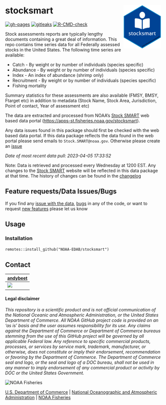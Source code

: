 
<!-- README.md is generated from README.Rmd. Please edit that file -->

# stocksmart <img src="man/figures/logo.png" align="right" width="120" />

<!-- badges: start -->

[![gh-pages](https://github.com/NOAA-EDAB/stocksmart/workflows/gh-pages/badge.svg)]((https://github.com/NOAA-EDAB/stocksmart/actions))
[![gitleaks](https://github.com/NOAA-EDAB/stocksmart/workflows/gitleaks/badge.svg)]((https://github.com/NOAA-EDAB/stocksmart/actions))
[![R-CMD-check](https://github.com/NOAA-EDAB/stocksmart/workflows/R-CMD-check/badge.svg)](https://github.com/NOAA-EDAB/stocksmart/actions)
<!-- badges: end -->

Stock assessments reports are typically lengthy documents containing a
great deal of information. This repo contains time series data for all
Federally assessed stocks in the United States. The following time
series are available:

- Catch - By weight or by number of individuals (species specific)
- Abundance - By weight or by number of individuals (species specific)
- Index - An index of abundance (shrimp only)
- Recruitment - By weight or by number of individuals (species specific)
- Fishing mortality

Summary statistics for these assessments are also available (FMSY, BMSY,
Ftarget etc) in addition to metadata (Stock Name, Stock Area,
Jurisdiction, Point of contact, Year of assessment etc)

The data are extracted and processed from NOAA’s [Stock
SMART](https://apps-st.fisheries.noaa.gov/stocksmart) web based data
portal (<https://apps-st.fisheries.noaa.gov/stocksmart>).

Any data issues found in this package should first be checked with the
web based data portal. If this data package reflects the data found in
the web portal please send emails to `Stock.SMART@noaa.gov`. Otherwise
please create an
[issue](https://github.com/NOAA-EDAB/stocksmart/issues/new/choose)

*Date of most recent data pull: 2023-04-05 17:33:52*

Note: Data is retrieved and processed every Wednesday at 1200 EST. Any
changes to the [Stock
SMART](https://apps-st.fisheries.noaa.gov/stocksmart) website will be
reflected in this data package at that time. The history of changes can
be found in the
[changelog](https://noaa-edab.github.io/stocksmart/news/index.html)

## Feature requests/Data Issues/Bugs

If you find any [issue with the
data](https://github.com/NOAA-EDAB/stocksmart/issues/new/choose),
[bugs](https://github.com/NOAA-EDAB/stocksmart/issues/new/choose) in any
of the code, or want to request [new
features](https://github.com/NOAA-EDAB/stocksmart/issues/new/choose)
please let us know

## Usage

### Installation

`remotes::install_github("NOAA-EDAB/stocksmart")`

<!-- ### Getting started -->
<!-- Please see the [getting started guide](tbd) in the package documentation -->

## Contact

| [andybeet](https://github.com/andybeet)                                                         |
|-------------------------------------------------------------------------------------------------|
| [![](https://avatars1.githubusercontent.com/u/22455149?s=100&v=4)](https://github.com/andybeet) |

#### Legal disclaimer

*This repository is a scientific product and is not official
communication of the National Oceanic and Atmospheric Administration, or
the United States Department of Commerce. All NOAA GitHub project code
is provided on an ‘as is’ basis and the user assumes responsibility for
its use. Any claims against the Department of Commerce or Department of
Commerce bureaus stemming from the use of this GitHub project will be
governed by all applicable Federal law. Any reference to specific
commercial products, processes, or services by service mark, trademark,
manufacturer, or otherwise, does not constitute or imply their
endorsement, recommendation or favoring by the Department of Commerce.
The Department of Commerce seal and logo, or the seal and logo of a DOC
bureau, shall not be used in any manner to imply endorsement of any
commercial product or activity by DOC or the United States Government.*

<img src="https://raw.githubusercontent.com/nmfs-general-modeling-tools/nmfspalette/main/man/figures/noaa-fisheries-rgb-2line-horizontal-small.png" height="75" alt="NOAA Fisheries">

[U.S. Department of Commerce](https://www.commerce.gov/) \| [National
Oceanographic and Atmospheric Administration](https://www.noaa.gov) \|
[NOAA Fisheries](https://www.fisheries.noaa.gov/)
